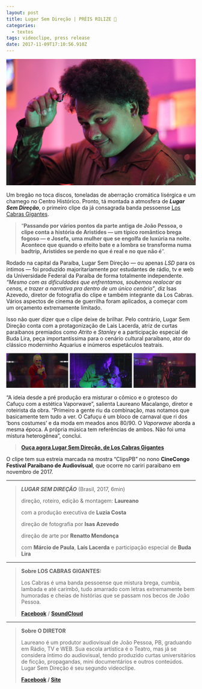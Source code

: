 ```yaml
---
layout: post
title: Lugar Sem Direção | PRÉIS RILIZE 📰
categories:
  - textos
tags: videoclipe, press release
date: 2017-11-09T17:10:56.910Z
---
```

![](/images/uploads/1_s-chijhrh4io088o9kycjg.jpeg)

Um bregão no toca discos, toneladas de aberração cromática lisérgica e um chamego no Centro Histórico. Pronto, tá montada a atmosfera de ***Lugar Sem Direção***, o primeiro clipe da já consagrada banda pessoense [Los Cabras Gigantes](https://soundcloud.com/loscabrasgigantes).

> “**Passando por vários pontos da parte antiga de João Pessoa, o clipe conta a história de Aristides — um típico romântico brega fogoso — e Josefa, uma mulher que se engolfa de luxúria na noite. Acontece que quando o efeito bate e a lombra se transforma numa badtrip, Aristides se perde no que é real e no que não é**”.

Rodado na capital da Paraíba, Lugar Sem Direção — ou apenas *LSD* para os íntimos — foi produzido majoritariamente por estudantes de rádio, tv e web da Universidade Federal da Paraíba de forma totalmente independente. *“Mesmo com as dificuldades que enfrentamos, soubemos realocar as cenas, e trazer a narrativa pra dentro de um único cenário”*, diz Isas Azevedo, diretor de fotografia do clipe e também integrante da Los Cabras. Vários aspectos de cinema de guerrilha foram aplicados, a começar com um orçamento extremamente limitado.

Isso não quer dizer que o clipe deixe de brilhar. Pelo contrário, Lugar Sem Direção conta com a protagonização de Lais Lacerda, atriz de curtas paraibanos premiados como *Atrito* e *Stanley* e a participação especial de Buda Lira, peça importantíssima para o cenário cultural paraibano, ator do clássico moderninho Aquarius e inúmeros espetáculos teatrais.

![](/images/uploads/chrome_rind11ynms.png "*Frames de uma versão **não finalizada***")

“A ideia desde a pré produção era misturar o cômico e o grotesco do Cafuçu com a estética Vaporwave”, salienta Laureano Macalango, diretor e roteirista da obra. “Primeiro a gente riu da combinação, mas notamos que basicamente tem tudo a ver. O Cafuçu é um bloco de carnaval que ri dos ‘bons costumes’ e da moda em meados anos 80/90. O *Vaporwave* aborda a mesma época. A própria música tem referências de ambos. Não foi uma mistura heterogênea”, conclui.

> **[Ouça agora Lugar Sem Direção, de Los Cabras Gigantes](https://soundcloud.com/loscabrasgigantes/02-los-cabras-gigantes-lugar)**

[](https://soundcloud.com/loscabrasgigantes/02-los-cabras-gigantes-lugar)O clipe tem sua estreia marcada na mostra “ClipsPB” no nono **CineCongo Festival Paraibano de Audiovisual**, que ocorre no cariri paraibano em novembro de 2017.

- - -

> ***LUGAR SEM DIREÇÃO*** (Brasil, 2017, 6min)
>
> direção, roteiro, edição & montagem: **Laureano**
>
> com a produção executiva de **Luzia Costa**
>
> direção de fotografia por **Isas Azevedo**
>
> direção de arte por **Renatto Mendonça**
>
> com **Márcio de Paula**, **Laís Lacerda** e participação especial de **Buda Lira**

- - -

> **Sobre LOS CABRAS GIGANTES:**
>
> Los Cabras é uma banda pessoense que mistura brega, cumbia, lambada e até carimbó, tudo amarrado com letras extremamente bem humoradas e cheias de histórias que se passam nos becos de João Pessoa.
>
> **[Facebook](http://fb.com/LosCabrasGigantes)** / **[SoundCloud](https://soundcloud.com/loscabrasgigantes)**

- - -

> **Sobre O DIRETOR**
>
> Laureano é um produtor audiovisual de João Pessoa, PB, graduando em Rádio, TV e WEB. Sua escola artística é o Teatro, mas já se considera íntimo do audiovisual, tendo produzido curtas universitários de ficção, propagandas, mini documentários e outros conteúdos. Lugar Sem Direção é seu segundo videoclipe.
>
> **[Facebook](http://fb.com/Macalango) / [Site](http://macalango.com/)**